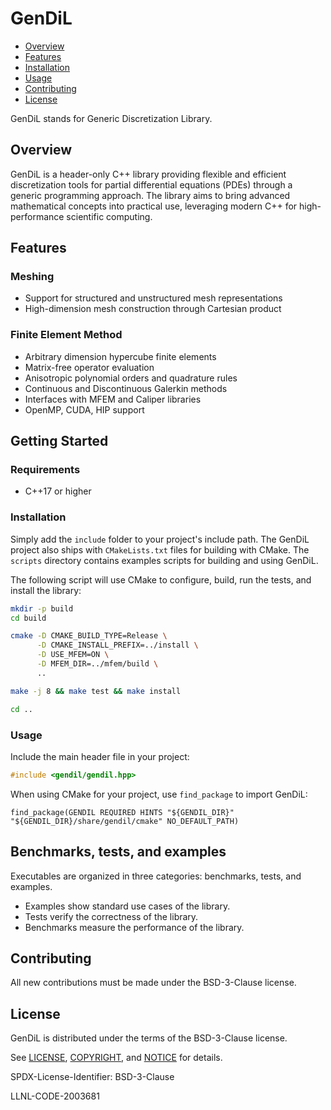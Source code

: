 # GenDiL

<!-- toc -->
- [Overview](#overview)
- [Features](#features)
- [Installation](#installation)
- [Usage](#usage)
- [Contributing](#contributing)
- [License](#license)
<!-- tocstop -->

GenDiL stands for Generic Discretization Library.

## Overview
GenDiL is a header-only C++ library providing flexible and efficient discretization tools for partial differential equations (PDEs) through a generic programming approach. The library aims to bring advanced mathematical concepts into practical use, leveraging modern C++ for high-performance scientific computing.

<!-- One of the key aspects of GenDiL is its emphasis on generic programming. Algorithms are expressed using functions, allowing for flexibility and reusability. -->
<!-- Mathematical concepts are represented through their interfaces, rather than relying on rigid data structures. This approach ensures that the library remains close to the mathematical formulation, making it easier to formalize and reason about the code. By focusing on functions and interfaces, GenDiL enables a clean and modular design that is intrinsically closer to mathematical specifications, providing an intuitive development experience for scientific computing. Additionally, this approach facilitates seamless interfacing with other libraries, as the abstraction through interfaces allows for better compatibility and integration without being tied to specific data structures. -->

## Features
### Meshing
- Support for structured and unstructured mesh representations
- High-dimension mesh construction through Cartesian product

### Finite Element Method
- Arbitrary dimension hypercube finite elements
- Matrix-free operator evaluation
- Anisotropic polynomial orders and quadrature rules
- Continuous and Discontinuous Galerkin methods
- Interfaces with MFEM and Caliper libraries
- OpenMP, CUDA, HIP support

## Getting Started
### Requirements
- C++17 or higher

### Installation
Simply add the `include` folder to your project's include path. The GenDiL project also ships with `CMakeLists.txt` files for building with CMake. The `scripts` directory contains examples scripts for building and using GenDiL.

The following script will use CMake to configure, build, run the tests, and install the library:
```sh
mkdir -p build
cd build

cmake -D CMAKE_BUILD_TYPE=Release \
      -D CMAKE_INSTALL_PREFIX=../install \
      -D USE_MFEM=ON \
      -D MFEM_DIR=../mfem/build \
      ..

make -j 8 && make test && make install

cd ..
```

### Usage
Include the main header file in your project:
```cpp
#include <gendil/gendil.hpp>
```

When using CMake for your project, use `find_package` to import GenDiL:
```
find_package(GENDIL REQUIRED HINTS "${GENDIL_DIR}" "${GENDIL_DIR}/share/gendil/cmake" NO_DEFAULT_PATH)
```

## Benchmarks, tests, and examples
Executables are organized in three categories: benchmarks, tests, and examples.
- Examples show standard use cases of the library.
- Tests verify the correctness of the library.
- Benchmarks measure the performance of the library.

## Contributing

All new contributions must be made under the BSD-3-Clause license.

## License
GenDiL is distributed under the terms of the BSD-3-Clause license.

See [LICENSE](./LICENSE), [COPYRIGHT](./COPYRIGHT), and [NOTICE](./NOTICE) for details.

SPDX-License-Identifier: BSD-3-Clause

LLNL-CODE-2003681
